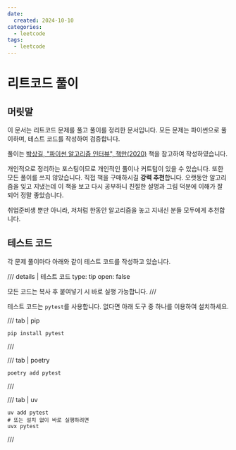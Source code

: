 ```yaml
---
date:
  created: 2024-10-10
categories:
  - leetcode
tags:
  - leetcode
---
```


# 리트코드 풀이

## 머릿말

이 문서는 리트코드 문제를 풀고 풀이를 정리한 문서입니다. 모든 문제는 파이썬으로 풀이하며, 테스트 코드를 작성하여 검증합니다.

풀이는 [박상길, "파이썬 알고리즘 인터뷰", 책만(2020)](https://github.com/onlybooks/python-algorithm-interview) 책을 참고하여 작성하였습니다.

개인적으로 정리하는 포스팅이므로 개인적인 풀이나 커트텀이 있을 수 있습니다. 또한 모든 풀이를 쓰지 않았습니다.
직접 책을 구매하시길 **강력 추천**합니다. 오랫동안 알고리즘을 잊고 지냈는데 이 책을 보고 다시 공부하니 친절한 설명과 그림 덕분에 이해가 잘 되어 정말 좋았습니다.

취업준비생 뿐만 아니라, 저처럼 한동안 알고리즘을 놓고 지내신 분들 모두에게 추천합니다.

## 테스트 코드

각 문제 풀이마다 아래와 같이 테스트 코드를 작성하고 있습니다.

/// details | 테스트 코드
    type: tip
    open: false

모든 코드는 복사 후 붙여넣기 시 바로 실행 가능합니다.
///

테스트 코드는 `pytest`를 사용합니다. 없다면 아래 도구 중 하나를 이용하여 설치하세요.

/// tab | pip
```shell
pip install pytest
```
///

/// tab | poetry
```shell
poetry add pytest
```
///

/// tab | uv
```shell
uv add pytest
# 또는 설치 없이 바로 실행하려면
uvx pytest
```
///